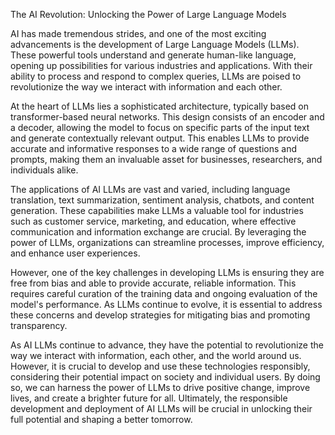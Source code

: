 The AI Revolution: Unlocking the Power of Large Language Models

AI has made tremendous strides, and one of the most exciting advancements is the development of Large Language Models (LLMs). These powerful tools understand and generate human-like language, opening up possibilities for various industries and applications. With their ability to process and respond to complex queries, LLMs are poised to revolutionize the way we interact with information and each other.

At the heart of LLMs lies a sophisticated architecture, typically based on transformer-based neural networks. This design consists of an encoder and a decoder, allowing the model to focus on specific parts of the input text and generate contextually relevant output. This enables LLMs to provide accurate and informative responses to a wide range of questions and prompts, making them an invaluable asset for businesses, researchers, and individuals alike.

The applications of AI LLMs are vast and varied, including language translation, text summarization, sentiment analysis, chatbots, and content generation. These capabilities make LLMs a valuable tool for industries such as customer service, marketing, and education, where effective communication and information exchange are crucial. By leveraging the power of LLMs, organizations can streamline processes, improve efficiency, and enhance user experiences.

However, one of the key challenges in developing LLMs is ensuring they are free from bias and able to provide accurate, reliable information. This requires careful curation of the training data and ongoing evaluation of the model's performance. As LLMs continue to evolve, it is essential to address these concerns and develop strategies for mitigating bias and promoting transparency.

As AI LLMs continue to advance, they have the potential to revolutionize the way we interact with information, each other, and the world around us. However, it is crucial to develop and use these technologies responsibly, considering their potential impact on society and individual users. By doing so, we can harness the power of LLMs to drive positive change, improve lives, and create a brighter future for all. Ultimately, the responsible development and deployment of AI LLMs will be crucial in unlocking their full potential and shaping a better tomorrow.